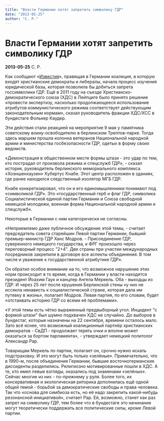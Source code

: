 ```yaml
---
title: "Власти Германии хотят запретить символику ГДР"
date: "2013-05-25"
author: "С. Р."
---
```


# Власти Германии хотят запретить символику ГДР

**2013-05-25** С. Р.

Как сообщают «[Известия](http://izvestia.ru/)», правящая в Германии коалиция, в которую входят христианские демократы и либералы, начала процесс изучения юридической базы, которая позволила бы добиться запрета госсимволики ГДР. Ещё в 2011 году на съезде Христианско-демократического союза (ХДС) в Лейпциге было принято решение «провести экспертизу, насколько продолжающееся использование атрибутов коммунистического режима соответствует действующим законодательным нормам», сказал руководитель фракции ХДС/ХСС в бундестаге Фолькер Каудер.

Эти действия стали реакцией на мероприятие 9 мая у памятника советскому воину-освободителю в берлинском Трептов-парке. Тогда здесь маршем прошла колонна ветеранов Национальной народной армии и министерства госбезопасности ГДР, одетых в форму своих ведомств.

«Демонстрация в общественном месте формы штази - это удар по тем, кто пострадал от произвола режима и спецслужб ГДР», - сказал историк, руководитель берлинского мемориального комплекса «Хоэншенхаузен» Хубертус Кнабе. Этот центр расположен в зданиях, где ранее находился следственный изолятор МГБ ГДР.

Кнабе конкретизировал, что он и его единомышленники понимают под «символикой ГДР». Это «государственный герб и флаг ГДР, символика Социалистической единой партии Германии и Союза свободной немецкой молодежи, военная форма Национальной народной армии и спецслужб».

Некоторые в Германии с ним категорически не согласны.

«Неприемлемо даже публичное обсуждение этой темы, - считает председатель совета старейшин Левой партии Германии, бывший премьер-министр ГДР Ханс Модров. - Присоединение ГДР, суверенного немецкого государства, к ФРГ произошло через переговорный процесс "2+4". Две страны при участии международных посредников закрепили в договоре все аспекты объединения. В том числе и уважение к государственной атрибутике ГДР».

Он обратил особое внимание на то, что возможное нарушение этих норм происходит в то время, когда в Германии у власти находятся президент Йоахим Гаук и канцлер Ангела Меркель. Оба - выходцы из ГДР. И через 25 лет после крушения Берлинской стены «у них не иссякла ненависть к социалистической стране, которая дала им путевку в жизнь», полагает Модров. Левая партия, по его словам, будет «отстаивать историю ГДР со всеми её проблемами».

«У этой темы есть чётко выраженный предвыборный угол. Инцидент "с формой штази" был шумно подхвачен ХДС не случайно. До выборов в бундестаг, которые назначены на 22 сентября, времени осталось мало. Зато всё яснее, что возможный коалиционный партнёр христианских демократов - СвДП - продолжает терять очки и вполне может оказаться за бортом парламента», - утверждает немецкий политолог Александр Рар.

Товарищам Меркель по партии, полагает он, срочно нужно искать подстраховку. И это могут быть только «зелёные». Примечательно, что в 1990-м, после объединения Германии, бывшие восточногерманские диссиденты разделились. Религиозно мотивированные пошли в ХДС. А те, кто имел левые взгляды, оказались под знаменами «зелёных». Сейчас многие из них - по-прежнему у руля. Более того, их консервативная и экологическая риторика дополнилась ещё одной общей темой - борьбой за демократические свободы и права человека. Так что «основа для симбиоза есть, но её надо закрепить какой-нибудь резонансной инициативой», считает Рар. Ей, возможно, станет как раз запрет на символику ГДР, тем более что в бундестаге это начинание могут теоретически поддержать все политические силы, кроме Левой партии.